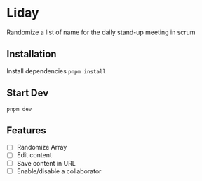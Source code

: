 # Liday

Randomize a list of name for the daily stand-up meeting in scrum

## Installation

Install dependencies
`pnpm install`

## Start Dev

`pnpm dev`

## Features

-   [ ] Randomize Array
-   [ ] Edit content
-   [ ] Save content in URL
-   [ ] Enable/disable a collaborator
